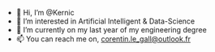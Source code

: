 - 👋 Hi, I’m @Kernic 
- 👀 I’m interested in Artificial Intelligent & Data-Science
- 🌱 I’m currently on my last year of my engineering degree
- 📫 You can reach me on, corentin.le_gall@outlook.fr

<!---
Kernic/Kernic is a ✨ special ✨ repository because its `README.md` (this file) appears on your GitHub profile.
You can click the Preview link to take a look at your changes.
--->
